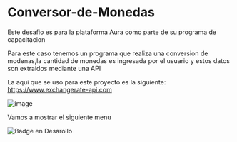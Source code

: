 # Conversor-de-Monedas
Este desafio es para la plataforma Aura como parte de su programa de capacitacion 


Para este caso tenemos un programa que realiza una conversion de modenas,la cantidad de monedas es ingresada por el usuario y estos datos son extraidos mediante una API

La aqui que se uso para este proyecto es la siguiente: https://www.exchangerate-api.com

![image](https://github.com/xXG470Xx/Conversor-de-Monedas/assets/156970248/68bc2629-ce78-4941-abcb-5a26b5625ea9)

Vamos a mostrar el siguiente menu 

 ![Badge en Desarollo](https://img.shields.io/badge/STATUS-EN%20DESAROLLO-green)
